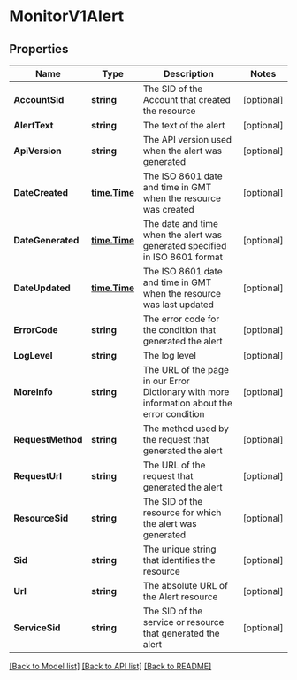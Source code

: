 # MonitorV1Alert

## Properties

Name | Type | Description | Notes
------------ | ------------- | ------------- | -------------
**AccountSid** | **string** | The SID of the Account that created the resource |[optional] 
**AlertText** | **string** | The text of the alert |[optional] 
**ApiVersion** | **string** | The API version used when the alert was generated |[optional] 
**DateCreated** | [**time.Time**](time.Time.md) | The ISO 8601 date and time in GMT when the resource was created |[optional] 
**DateGenerated** | [**time.Time**](time.Time.md) | The date and time when the alert was generated specified in ISO 8601 format |[optional] 
**DateUpdated** | [**time.Time**](time.Time.md) | The ISO 8601 date and time in GMT when the resource was last updated |[optional] 
**ErrorCode** | **string** | The error code for the condition that generated the alert |[optional] 
**LogLevel** | **string** | The log level |[optional] 
**MoreInfo** | **string** | The URL of the page in our Error Dictionary with more information about the error condition |[optional] 
**RequestMethod** | **string** | The method used by the request that generated the alert |[optional] 
**RequestUrl** | **string** | The URL of the request that generated the alert |[optional] 
**ResourceSid** | **string** | The SID of the resource for which the alert was generated |[optional] 
**Sid** | **string** | The unique string that identifies the resource |[optional] 
**Url** | **string** | The absolute URL of the Alert resource |[optional] 
**ServiceSid** | **string** | The SID of the service or resource that generated the alert |[optional] 

[[Back to Model list]](../README.md#documentation-for-models) [[Back to API list]](../README.md#documentation-for-api-endpoints) [[Back to README]](../README.md)


